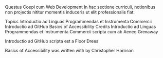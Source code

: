 Questus Coepi cum Web Development
In hac sectione curriculi, notionibus non projectis nititur momentis induceris ut elit professionalis fiat.

Topics
Introductio ad Linguas Programmendas et Instrumenta Commercii
Introductio ad GitHub
Basics of Accessibility
Credits
Introductio ad Linguas Programmendas et Instrumenta Commercii scripta cum ab Aeneo Grenaway

Introductio ad GitHub scripta est a Floor Drees

Basics of Accessibility was written with by Christopher Harrison
